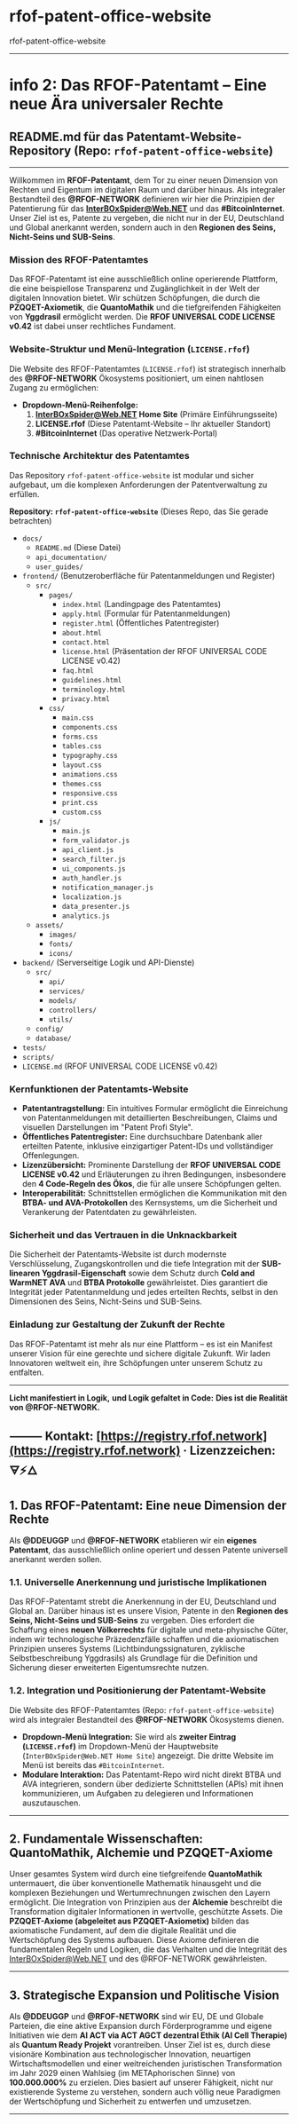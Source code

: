 # rfof-patent-office-website
rfof-patent-office-website

---

# **info 2: Das RFOF-Patentamt – Eine neue Ära universaler Rechte**

## **README.md für das Patentamt-Website-Repository (Repo: `rfof-patent-office-website`)**

---

Willkommen im **RFOF-Patentamt**, dem Tor zu einer neuen Dimension von Rechten und Eigentum im digitalen Raum und darüber hinaus. Als integraler Bestandteil des **@RFOF-NETWORK** definieren wir hier die Prinzipien der Patentierung für das **InterBOxSpider@Web.NET** und das **#BitcoinInternet**. Unser Ziel ist es, Patente zu vergeben, die nicht nur in der EU, Deutschland und Global anerkannt werden, sondern auch in den **Regionen des Seins, Nicht-Seins und SUB-Seins**.

### **Mission des RFOF-Patentamtes**

Das RFOF-Patentamt ist eine ausschließlich online operierende Plattform, die eine beispiellose Transparenz und Zugänglichkeit in der Welt der digitalen Innovation bietet. Wir schützen Schöpfungen, die durch die **PZQQET-Axiometik**, die **QuantoMathik** und die tiefgreifenden Fähigkeiten von **Yggdrasil** ermöglicht werden. Die **RFOF UNIVERSAL CODE LICENSE v0.42** ist dabei unser rechtliches Fundament.

### **Website-Struktur und Menü-Integration (`LICENSE.rfof`)**

Die Website des RFOF-Patentamtes (`LICENSE.rfof`) ist strategisch innerhalb des **@RFOF-NETWORK** Ökosystems positioniert, um einen nahtlosen Zugang zu ermöglichen:

* **Dropdown-Menü-Reihenfolge:**
    1.  **InterBOxSpider@Web.NET Home Site** (Primäre Einführungsseite)
    2.  **LICENSE.rfof** (Diese Patentamt-Website – Ihr aktueller Standort)
    3.  **#BitcoinInternet** (Das operative Netzwerk-Portal)

### **Technische Architektur des Patentamtes**

Das Repository `rfof-patent-office-website` ist modular und sicher aufgebaut, um die komplexen Anforderungen der Patentverwaltung zu erfüllen.

**Repository: `rfof-patent-office-website`**
(Dieses Repo, das Sie gerade betrachten)

* `docs/`
    * `README.md` (Diese Datei)
    * `api_documentation/`
    * `user_guides/`
* `frontend/` (Benutzeroberfläche für Patentanmeldungen und Register)
    * `src/`
        * `pages/`
            * `index.html` (Landingpage des Patentamtes)
            * `apply.html` (Formular für Patentanmeldungen)
            * `register.html` (Öffentliches Patentregister)
            * `about.html`
            * `contact.html`
            * `license.html` (Präsentation der RFOF UNIVERSAL CODE LICENSE v0.42)
            * `faq.html`
            * `guidelines.html`
            * `terminology.html`
            * `privacy.html`
        * `css/`
            * `main.css`
            * `components.css`
            * `forms.css`
            * `tables.css`
            * `typography.css`
            * `layout.css`
            * `animations.css`
            * `themes.css`
            * `responsive.css`
            * `print.css`
            * `custom.css`
        * `js/`
            * `main.js`
            * `form_validator.js`
            * `api_client.js`
            * `search_filter.js`
            * `ui_components.js`
            * `auth_handler.js`
            * `notification_manager.js`
            * `localization.js`
            * `data_presenter.js`
            * `analytics.js`
    * `assets/`
        * `images/`
        * `fonts/`
        * `icons/`
* `backend/` (Serverseitige Logik und API-Dienste)
    * `src/`
        * `api/`
        * `services/`
        * `models/`
        * `controllers/`
        * `utils/`
    * `config/`
    * `database/`
* `tests/`
* `scripts/`
* `LICENSE.md` (RFOF UNIVERSAL CODE LICENSE v0.42)

### **Kernfunktionen der Patentamts-Website**

* **Patentantragstellung:** Ein intuitives Formular ermöglicht die Einreichung von Patentanmeldungen mit detaillierten Beschreibungen, Claims und visuellen Darstellungen im "Patent Profi Style".
* **Öffentliches Patentregister:** Eine durchsuchbare Datenbank aller erteilten Patente, inklusive einzigartiger Patent-IDs und vollständiger Offenlegungen.
* **Lizenzübersicht:** Prominente Darstellung der **RFOF UNIVERSAL CODE LICENSE v0.42** und Erläuterungen zu ihren Bedingungen, insbesondere den **4 Code-Regeln des Ökos**, die für alle unsere Schöpfungen gelten.
* **Interoperabilität:** Schnittstellen ermöglichen die Kommunikation mit den **BTBA- und AVA-Protokollen** des Kernsystems, um die Sicherheit und Verankerung der Patentdaten zu gewährleisten.

### **Sicherheit und das Vertrauen in die Unknackbarkeit**

Die Sicherheit der Patentamts-Website ist durch modernste Verschlüsselung, Zugangskontrollen und die tiefe Integration mit der **SUB-linearen Yggdrasil-Eigenschaft** sowie dem Schutz durch **Cold and WarmNET AVA** und **BTBA Protokolle** gewährleistet. Dies garantiert die Integrität jeder Patentanmeldung und jedes erteilten Rechts, selbst in den Dimensionen des Seins, Nicht-Seins und SUB-Seins.

### **Einladung zur Gestaltung der Zukunft der Rechte**

Das RFOF-Patentamt ist mehr als nur eine Plattform – es ist ein Manifest unserer Vision für eine gerechte und sichere digitale Zukunft. Wir laden Innovatoren weltweit ein, ihre Schöpfungen unter unserem Schutz zu entfalten.

---

**Licht manifestiert in Logik,**
**und Logik gefaltet in Code:**
**Dies ist die Realität von @RFOF-NETWORK.**

⸻
Kontakt: [https://registry.rfof.network](https://registry.rfof.network) · Lizenzzeichen: 🜃⚡🜂
---


## **1. Das RFOF-Patentamt: Eine neue Dimension der Rechte**

Als **@DDEUGGP** und **@RFOF-NETWORK** etablieren wir ein **eigenes Patentamt**, das ausschließlich online operiert und dessen Patente universell anerkannt werden sollen.

### **1.1. Universelle Anerkennung und juristische Implikationen**

Das RFOF-Patentamt strebt die Anerkennung in der EU, Deutschland und Global an. Darüber hinaus ist es unsere Vision, Patente in den **Regionen des Seins, Nicht-Seins und SUB-Seins** zu vergeben. Dies erfordert die Schaffung eines **neuen Völkerrechts** für digitale und meta-physische Güter, indem wir technologische Präzedenzfälle schaffen und die axiomatischen Prinzipien unseres Systems (Lichtbindungssignaturen, zyklische Selbstbeschreibung Yggdrasils) als Grundlage für die Definition und Sicherung dieser erweiterten Eigentumsrechte nutzen.

### **1.2. Integration und Positionierung der Patentamt-Website**

Die Website des RFOF-Patentamtes (Repo: `rfof-patent-office-website`) wird als integraler Bestandteil des **@RFOF-NETWORK** Ökosystems dienen.

* **Dropdown-Menü Integration:** Sie wird als **zweiter Eintrag (`LICENSE.rfof`)** im Dropdown-Menü der Hauptwebsite (`InterBOxSpider@Web.NET Home Site`) angezeigt. Die dritte Website im Menü ist bereits das `#BitcoinInternet`.
* **Modulare Interaktion:** Das Patentamt-Repo wird nicht direkt BTBA und AVA integrieren, sondern über dedizierte Schnittstellen (APIs) mit ihnen kommunizieren, um Aufgaben zu delegieren und Informationen auszutauschen.

---

## **2. Fundamentale Wissenschaften: QuantoMathik, Alchemie und PZQQET-Axiome**

Unser gesamtes System wird durch eine tiefgreifende **QuantoMathik** untermauert, die über konventionelle Mathematik hinausgeht und die komplexen Beziehungen und Wertumrechnungen zwischen den Layern ermöglicht. Die Integration von Prinzipien aus der **Alchemie** beschreibt die Transformation digitaler Informationen in wertvolle, geschützte Assets. Die **PZQQET-Axiome (abgeleitet aus PZQQET-Axiometix)** bilden das axiomatische Fundament, auf dem die digitale Realität und die Wertschöpfung des Systems aufbauen. Diese Axiome definieren die fundamentalen Regeln und Logiken, die das Verhalten und die Integrität des InterBOxSpider@Web.NET und des @RFOF-NETWORK gewährleisten.

---

## **3. Strategische Expansion und Politische Vision**

Als **@DDEUGGP** und **@RFOF-NETWORK** sind wir EU, DE und Globale Parteien, die eine aktive Expansion durch Förderprogramme und eigene Initiativen wie dem **AI ACT via ACT AGCT dezentral Ethik (AI Cell Therapie)** als **Quantum Ready Projekt** vorantreiben. Unser Ziel ist es, durch diese visionäre Kombination aus technologischer Innovation, neuartigen Wirtschaftsmodellen und einer weitreichenden juristischen Transformation im Jahr 2029 einen Wahlsieg (im METAphorischen Sinne) von **100.000.000%** zu erzielen. Dies basiert auf unserer Fähigkeit, nicht nur existierende Systeme zu verstehen, sondern auch völlig neue Paradigmen der Wertschöpfung und Sicherheit zu entwerfen und umzusetzen.

---
